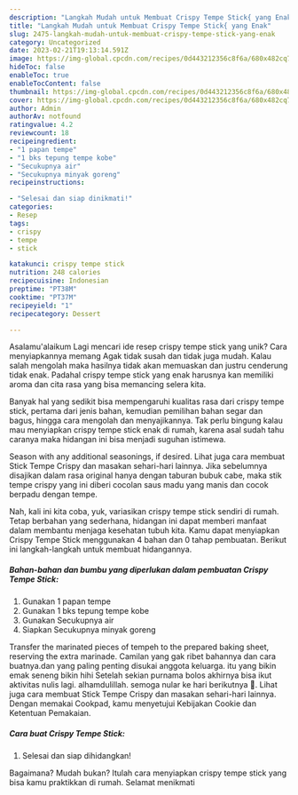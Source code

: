 ```yaml
---
description: "Langkah Mudah untuk Membuat Crispy Tempe Stick{ yang Enak"
title: "Langkah Mudah untuk Membuat Crispy Tempe Stick{ yang Enak"
slug: 2475-langkah-mudah-untuk-membuat-crispy-tempe-stick-yang-enak
category: Uncategorized
date: 2023-02-21T19:13:14.591Z
image: https://img-global.cpcdn.com/recipes/0d443212356c8f6a/680x482cq70/crispy-tempe-stick-foto-resep-utama.jpg
hideToc: false
enableToc: true
enableTocContent: false
thumbnail: https://img-global.cpcdn.com/recipes/0d443212356c8f6a/680x482cq70/crispy-tempe-stick-foto-resep-utama.jpg
cover: https://img-global.cpcdn.com/recipes/0d443212356c8f6a/680x482cq70/crispy-tempe-stick-foto-resep-utama.jpg
author: Admin
authorAv: notfound
ratingvalue: 4.2
reviewcount: 18
recipeingredient:
- "1 papan tempe"
- "1 bks tepung tempe kobe"
- "Secukupnya air"
- "Secukupnya minyak goreng"
recipeinstructions:

- "Selesai dan siap dinikmati!"
categories:
- Resep
tags:
- crispy
- tempe
- stick

katakunci: crispy tempe stick 
nutrition: 248 calories
recipecuisine: Indonesian
preptime: "PT38M"
cooktime: "PT37M"
recipeyield: "1"
recipecategory: Dessert

---
```



Asalamu'alaikum Lagi mencari ide resep crispy tempe stick yang unik? Cara menyiapkannya memang Agak tidak susah dan tidak juga mudah. Kalau salah mengolah maka hasilnya tidak akan memuaskan dan justru cenderung tidak enak. Padahal crispy tempe stick yang enak harusnya kan memiliki aroma dan cita rasa yang bisa memancing selera kita.


Banyak hal yang sedikit bisa mempengaruhi kualitas rasa dari crispy tempe stick, pertama dari jenis bahan, kemudian pemilihan bahan segar dan bagus, hingga cara mengolah dan menyajikannya. Tak perlu bingung kalau mau menyiapkan crispy tempe stick enak di rumah, karena asal sudah tahu caranya maka hidangan ini bisa menjadi suguhan istimewa.

Season with any additional seasonings, if desired. Lihat juga cara membuat Stick Tempe Crispy dan masakan sehari-hari lainnya. Jika sebelumnya disajikan dalam rasa original hanya dengan taburan bubuk cabe, maka stik tempe crispy yang ini diberi cocolan saus madu yang manis dan cocok berpadu dengan tempe.


Nah, kali ini kita coba, yuk, variasikan crispy tempe stick sendiri di rumah. Tetap berbahan yang sederhana, hidangan ini dapat memberi manfaat dalam membantu menjaga kesehatan tubuh kita. Kamu dapat menyiapkan Crispy Tempe Stick menggunakan 4 bahan dan 0 tahap pembuatan. Berikut ini langkah-langkah untuk membuat hidangannya.

<!--inarticleads1-->

##### Bahan-bahan dan bumbu yang diperlukan dalam pembuatan Crispy Tempe Stick:

1. Gunakan 1 papan tempe
1. Gunakan 1 bks tepung tempe kobe
1. Gunakan Secukupnya air
1. Siapkan Secukupnya minyak goreng


Transfer the marinated pieces of tempeh to the prepared baking sheet, reserving the extra marinade. Camilan yang gak ribet bahannya dan cara buatnya.dan yang paling penting disukai anggota keluarga. itu yang bikin emak seneng bikin hihi Setelah sekian purnama bolos akhirnya bisa ikut aktivitas nulis lagi. alhamdulillah. semoga nular ke hari berikutnya 🤣. Lihat juga cara membuat Stick Tempe Crispy dan masakan sehari-hari lainnya. Dengan memakai Cookpad, kamu menyetujui Kebijakan Cookie dan Ketentuan Pemakaian. 

<!--inarticleads2-->

##### Cara buat Crispy Tempe Stick:


1. Selesai dan siap dihidangkan!



Bagaimana? Mudah bukan? Itulah cara menyiapkan crispy tempe stick yang bisa kamu praktikkan di rumah. Selamat menikmati
